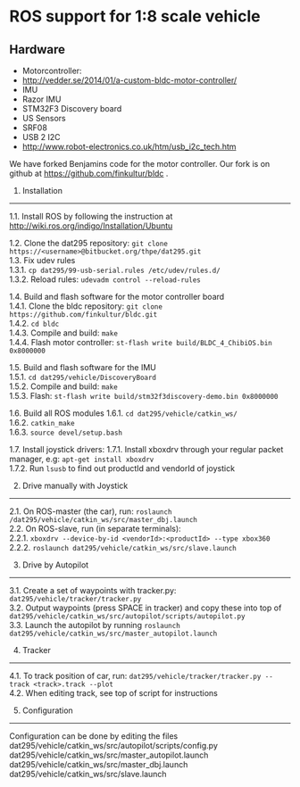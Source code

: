 # ROS support for 1:8 scale vehicle

Hardware
---------------------
*  Motorcontroller:
 * http://vedder.se/2014/01/a-custom-bldc-motor-controller/
* IMU
 * Razor IMU
 * STM32F3 Discovery board
* US Sensors
 * SRF08
 * USB 2 I2C
  * http://www.robot-electronics.co.uk/htm/usb_i2c_tech.htm

We have forked Benjamins code for the motor controller.
Our fork is on github at https://github.com/finkultur/bldc .


1. Installation
---------------------
  1.1. Install ROS by following the instruction at http://wiki.ros.org/indigo/Installation/Ubuntu  

1.2. Clone the dat295 repository: `git clone https://<username>@bitbucket.org/thpe/dat295.git`  
1.3. Fix udev rules  
  1.3.1. `cp dat295/99-usb-serial.rules /etc/udev/rules.d/`  
  1.3.2. Reload rules: `udevadm control --reload-rules`  

1.4. Build and flash software for the motor controller board  
  1.4.1. Clone the bldc repository: `git clone https://github.com/finkultur/bldc.git`  
  1.4.2. `cd bldc`  
  1.4.3. Compile and build: `make`  
  1.4.4. Flash motor controller: `st-flash write build/BLDC_4_ChibiOS.bin 0x8000000`  

1.5. Build and flash software for the IMU  
  1.5.1. `cd dat295/vehicle/DiscoveryBoard`  
  1.5.2. Compile and build: `make`  
  1.5.3. Flash: `st-flash write build/stm32f3discovery-demo.bin 0x8000000`  

1.6. Build all ROS modules
  1.6.1. `cd dat295/vehicle/catkin_ws/`  
  1.6.2. `catkin_make`  
  1.6.3. `source devel/setup.bash`  

1.7. Install joystick drivers:
  1.7.1. Install xboxdrv through your regular packet manager, e.g: `apt-get install xboxdrv`  
  1.7.2. Run `lsusb` to find out productId and vendorId of joystick  


2. Drive manually with Joystick
---------------------
2.1. On ROS-master (the car), run: `roslaunch /dat295/vehicle/catkin_ws/src/master_dbj.launch`  
2.2. On ROS-slave, run (in separate terminals):  
  2.2.1.  `xboxdrv --device-by-id <vendorId>:<productId> --type xbox360`  
  2.2.2.  `roslaunch dat295/vehicle/catkin_ws/src/slave.launch`  


3. Drive by Autopilot
---------------------
3.1.  Create a set of waypoints with tracker.py: `dat295/vehicle/tracker/tracker.py`  
3.2. Output waypoints (press SPACE in tracker) and copy these into top of `dat295/vehicle/catkin_ws/src/autopilot/scripts/autopilot.py`  
3.3. Launch the autopilot by running `roslaunch dat295/vehicle/catkin_ws/src/master_autopilot.launch`  


4. Tracker
---------------------
4.1. To track position of car, run: `dat295/vehicle/tracker/tracker.py --track <track>.track --plot`  
4.2. When editing track, see top of script for instructions  


5. Configuration
---------------------
Configuration can be done by editing the files  
  dat295/vehicle/catkin_ws/src/autopilot/scripts/config.py  
  dat295/vehicle/catkin_ws/src/master_autopilot.launch  
  dat295/vehicle/catkin_ws/src/master_dbj.launch  
  dat295/vehicle/catkin_ws/src/slave.launch  

